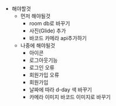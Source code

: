 - 해야할것
  - 먼저 해야될것
    - room db로 바꾸기
    - 사진(Glide) 추가
    - 바코드 카메라 api추가하기
  - 나중에 해야될것
    - 아이콘
    - 로그아웃기능
    - 로그인 오류
    - 회원가입 오류
    - 회원가입
    - 날짜에 따라 d-day 색 바꾸기
    - 카메라 이미지 바코드 이미지로 바꾸기
